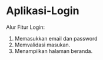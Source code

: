 # Aplikasi-Login

Alur Fitur Login:
1. Memasukkan email dan password
2. Memvalidasi masukan.
3. Menampilkan halaman beranda.
